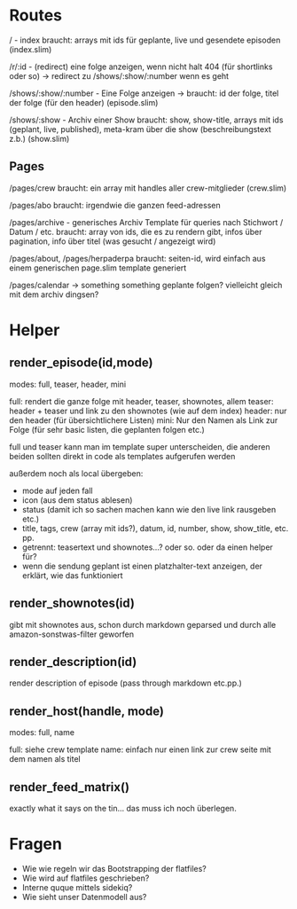 # Routes

/ - index
braucht: arrays mit ids für geplante, live und gesendete episoden (index.slim)

/r/:id - (redirect) eine folge anzeigen, wenn nicht halt 404 (für shortlinks oder so)
-> redirect zu /shows/:show/:number wenn es geht

/shows/:show/:number - Eine Folge anzeigen
-> braucht: id der folge, titel der folge (für den header) (episode.slim)

/shows/:show - Archiv einer Show
braucht: show, show-title, arrays mit ids (geplant, live, published), meta-kram über die show (beschreibungstext z.b.) (show.slim)

## Pages

/pages/crew
braucht: ein array mit handles aller crew-mitglieder (crew.slim)

/pages/abo
braucht: irgendwie die ganzen feed-adressen

/pages/archive - generisches Archiv Template für queries nach Stichwort / Datum / etc.
braucht: array von ids, die es zu rendern gibt, infos über pagination, info über titel (was gesucht / angezeigt wird)

/pages/about, /pages/herpaderpa
 braucht: seiten-id, wird einfach aus einem generischen page.slim template generiert

/pages/calendar
 -> something something geplante folgen? vielleicht gleich mit dem archiv dingsen?


# Helper

## render_episode(id,mode)

modes: full, teaser, header, mini

full: rendert die ganze folge mit header, teaser, shownotes, allem
teaser: header + teaser und link zu den shownotes (wie auf dem index)
header: nur den header (für übersichtlichere Listen)
mini: Nur den Namen als Link zur Folge (für sehr basic listen, die geplanten folgen etc.)

full und teaser kann man im template super unterscheiden, die anderen beiden sollten direkt in code als templates aufgerufen werden

außerdem noch als local übergeben:
- mode auf jeden fall
- icon (aus dem status ablesen)
- status (damit ich so sachen machen kann wie den live link rausgeben etc.)
- title, tags, crew (array mit ids?), datum, id, number, show, show_title, etc. pp.
- getrennt: teasertext und shownotes...? oder so. oder da einen helper für?
- wenn die sendung geplant ist einen platzhalter-text anzeigen, der erklärt, wie das funktioniert

## render_shownotes(id)

gibt mit shownotes aus, schon durch markdown geparsed und durch alle amazon-sonstwas-filter geworfen

## render_description(id)

render description of episode (pass through markdown etc.pp.)

## render_host(handle, mode)

modes: full, name

full: siehe crew template
name: einfach nur einen link zur crew seite mit dem namen als titel

## render_feed_matrix()

exactly what it says on the tin... das muss ich noch überlegen.

# Fragen

- Wie wie regeln wir das Bootstrapping der flatfiles?
- Wie wird auf flatfiles geschrieben?
- Interne quque mittels sidekiq?
- Wie sieht unser Datenmodell aus?
